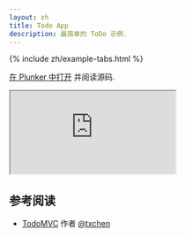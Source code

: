 ```yaml
---
layout: zh
title: Todo App
description: 最简单的 ToDo 示例.
---
```


{% include zh/example-tabs.html %}

[在 Plunker 中打开](https://riot.js.org/examples/plunker/?app=todo-app) 并阅读源码.

<iframe src="http://riot.js.org/examples/todo-app"></iframe>

## 参考阅读

- [TodoMVC](http://todomvc.com/examples/riotjs/) 作者 [@txchen](https://github.com/txchen)
